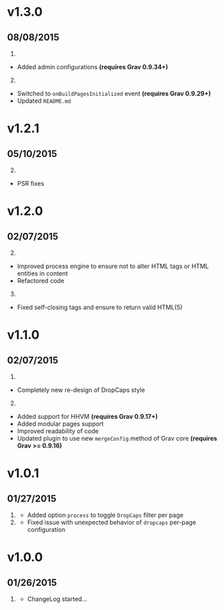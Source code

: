 # v1.3.0
## 08/08/2015

1. [](#new)
  * Added admin configurations **(requires Grav 0.9.34+)**
2. [](#improved)
  * Switched to `onBuildPagesInitialized` event **(requires Grav 0.9.29+)**
  * Updated `README.md`

# v1.2.1
## 05/10/2015

2. [](#improved)
  * PSR fixes

# v1.2.0
## 02/07/2015

2. [](#improved)
  * Improved process engine to ensure not to alter HTML tags or HTML entities in content
  * Refactored code
3. [](#bugfix)
  * Fixed self-closing tags and ensure to return valid HTML(5)

# v1.1.0
## 02/07/2015

1. [](#new)
  * Completely new re-design of DropCaps style
2. [](#improved)
  * Added support for HHVM **(requires Grav 0.9.17+)**
  * Added modular pages support
  * Improved readability of code
  * Updated plugin to use new `mergeConfig` method of Grav core **(requires Grav >= 0.9.16)**

# v1.0.1
## 01/27/2015

1. [](#new)
	* Added option `process` to toggle `DropCaps` filter per page
2. [](#bugfix)
	* Fixed issue with unexpected behavior of `dropcaps` per-page configuration

# v1.0.0
## 01/26/2015

1. [](#new)
    * ChangeLog started...
